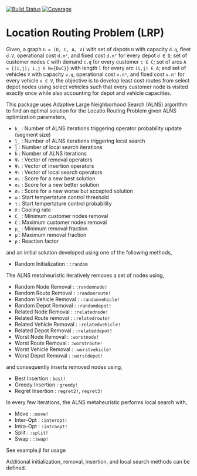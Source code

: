 [![Build Status](https://github.com/anmol1104/LRP.jl/actions/workflows/CI.yml/badge.svg?branch=master)](https://github.com/anmol1104/LRP.jl/actions/workflows/CI.yml?query=branch%3Amaster)
[![Coverage](https://codecov.io/gh/anmol1104/LRP.jl/branch/master/graph/badge.svg)](https://codecov.io/gh/anmol1104/LRP.jl)

# Location Routing Problem (LRP)

Given, a graph `G = (D, C, A, V)` with 
set of depots `D` with capacity `d.q`, fleet `d.V`, operational cost `d.πᵒ`, and fixed cost `d.πᶠ` for every depot `d ∈ D`; 
set of customer nodes `C` with demand `c.q` for every customer `c ∈ C`;
set of arcs `A = {(i,j); i,j ∈ N={D∪C}}` with length `l` for every arc `(i,j) ∈ A`; and 
set of vehicles `V` with capacity `v.q`, operational cost `v.πᵒ`, and fixed cost `v.πᶠ` for every vehicle `v ∈ V`, 
the objective is to develop least cost routes from select depot nodes using select vehicles such that every customer node is visited exactly once while also accounting for depot and vehicle capacities.  

This package uses Adaptive Large Neighborhood Search (ALNS) algorithm to find an optimal solution for the Locatio Routing Problem given ALNS optimization 
parameters,
- `k̲`     :   Number of ALNS iterations triggering operator probability update (segment size)
- `l̲`     :   Number of ALNS iterations triggering local search
- `l̅`     :   Number of local search iterations
- `k̅`     :   Number of ALNS iterations
- `Ψᵣ`    :   Vector of removal operators
- `Ψᵢ`    :   Vector of insertion operators
- `Ψₗ`    :   Vector of local search operators
- `σ₁`    :   Score for a new best solution
- `σ₂`    :   Score for a new better solution
- `σ₃`    :   Score for a new worse but accepted solution
- `ω`     :   Start tempertature control threshold 
- `τ`     :   Start tempertature control probability
- `𝜃`     :   Cooling rate
- `C̲`     :   Minimum customer nodes removal
- `C̅`     :   Maximum customer nodes removal
- `μ̲`     :   Minimum removal fraction
- `μ̅`     :   Maximum removal fraction
- `ρ`     :   Reaction factor

and an initial solution developed using one of the following methods,
- Random Initialization                 : `:random`

The ALNS metaheuristic iteratively removes a set of nodes using,
- Random Node Removal       : `:randomnode!`
- Random Route Removal      : `:randomroute!`
- Random Vehicle Removal    : `:randomvehicle!`
- Random Depot Removal      : `:randomdepot!` 
- Related Node Removal      : `:relatednode!`
- Related Route removal     : `:relatedroute!`
- Related Vehicle Removal   : `:relatedvehicle!`
- Related Depot Removal     : `:relateddepot!`
- Worst Node Removal        : `:worstnode!`
- Worst Route Removal       : `:worstroute!`
- Worst Vehicle Removal     : `:worstvehicle!`
- Worst Depot Removal       : `:worstdepot!`

and consequently inserts removed nodes using,
- Best Insertion    : `best!`
- Greedy Insertion  : `greedy!`
- Regret Insertion  : `regret2!`, `regret3!`

In every few iterations, the ALNS metaheuristic performs local search with,
- Move      : `:move!`
- Inter-Opt : `:interopt!`
- Intra-Opt : `:intraopt!`
- Split     : `:split!`
- Swap      : `:swap!`

See example.jl for usage

Additional initialization, removal, insertion, and local search methods can be defined.